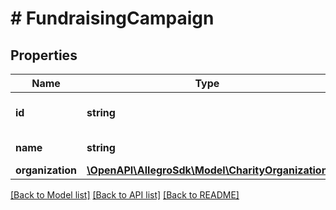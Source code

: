 # # FundraisingCampaign

## Properties

Name | Type | Description | Notes
------------ | ------------- | ------------- | -------------
**id** | **string** | unique campaign identifier | [optional]
**name** | **string** | campaign name | [optional]
**organization** | [**\OpenAPI\AllegroSdk\Model\CharityOrganization**](CharityOrganization.md) |  | [optional]

[[Back to Model list]](../../README.md#models) [[Back to API list]](../../README.md#endpoints) [[Back to README]](../../README.md)
